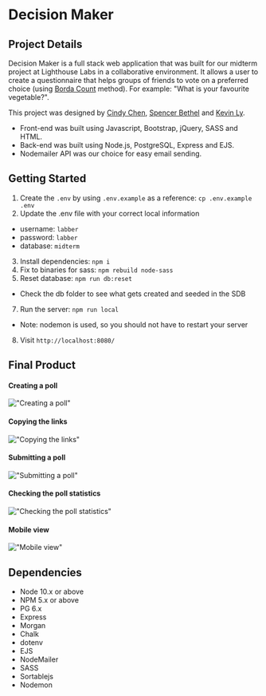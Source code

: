 Decision Maker
=========

## Project Details

Decision Maker is a full stack web application that was built for our midterm project at Lighthouse Labs in a collaborative environment. It allows a user to create a questionnaire that helps groups of friends to vote on a preferred choice (using [Borda Count](https://en.wikipedia.org/wiki/Borda_count) method). For example: "What is your favourite vegetable?".

This project was designed by [Cindy Chen](https://github.com/cindyc0106), [Spencer Bethel](https://github.com/sb242) and [Kevin Ly](https://github.com/originallykevin).

  - Front-end was built using Javascript, Bootstrap, jQuery, SASS and HTML.
  - Back-end was built using Node.js, PostgreSQL, Express and EJS.
  - Nodemailer API was our choice for easy email sending.


## Getting Started

1. Create the `.env` by using `.env.example` as a reference: `cp .env.example .env`
2. Update the .env file with your correct local information 
  - username: `labber` 
  - password: `labber` 
  - database: `midterm`
3. Install dependencies: `npm i`
4. Fix to binaries for sass: `npm rebuild node-sass`
5. Reset database: `npm run db:reset`
  - Check the db folder to see what gets created and seeded in the SDB
7. Run the server: `npm run local`
  - Note: nodemon is used, so you should not have to restart your server
8. Visit `http://localhost:8080/`

## Final Product

#### Creating a poll

!["Creating a poll"](https://github.com/originallykevin/decision_maker/blob/master/public/image/creating-poll.gif)

#### Copying the links

!["Copying the links"](https://github.com/originallykevin/decision_maker/blob/master/public/image/link-coping.gif)

#### Submitting a poll

!["Submitting a poll"](https://github.com/originallykevin/decision_maker/blob/master/public/image/submitting-poll.gif)

#### Checking the poll statistics

!["Checking the poll statistics"](https://github.com/originallykevin/decision_maker/blob/master/public/image/poll-stats.gif)

#### Mobile view

!["Mobile view"](https://github.com/originallykevin/decision_maker/blob/master/public/image/poll-stats-mobile.gif)


## Dependencies

- Node 10.x or above
- NPM 5.x or above
- PG 6.x
- Express
- Morgan
- Chalk
- dotenv
- EJS
- NodeMailer
- SASS
- Sortablejs
- Nodemon
